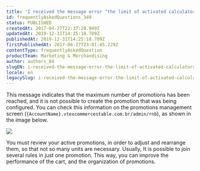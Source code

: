 ```yaml
---
title: 'I received the message error "the limit of activated calculators has been reached". What to do?'
id: frequentlyAskedQuestions_349
status: PUBLISHED
createdAt: 2017-04-27T22:37:28.949Z
updatedAt: 2019-12-31T14:25:18.709Z
publishedAt: 2019-12-31T14:25:18.709Z
firstPublishedAt: 2017-04-27T23:01:45.229Z
contentType: frequentlyAskedQuestion
productTeam: Marketing & Merchandising
author: authors_84
slugEN: i-received-the-message-error-the-limit-of-activated-calculators-has-been-reached-what-to-do
locale: en
legacySlug: i-received-the-message-error-the-limit-of-activated-calculators-has-been-reached-what-to-do
---
```


This message indicates that the maximum number of promotions has been reached, and it is not possible to create the promotion that was being configured. You can check this information on the promotions management screen (`{AccountName}.vtexcommercestable.com.br/admin/rnb`), as shown in the image below.

![](//images.contentful.com/alneenqid6w5/3MZkA9wEMgYO0mYi2YcQSa/b132514fefacffecfeed56a99307daaf/promo__es.jpg)

You must review your active promotions, in order to adjust and rearrange them, so that not so many units are necessary. Usually, It is possible to join several rules in just one promotion. This way, you can improve the performance of the cart, and the organization of promotions.
